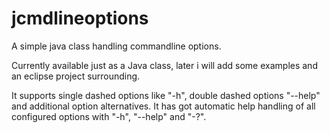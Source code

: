 jcmdlineoptions
===============

A simple java class handling commandline options.

Currently available just as a Java class, later i will add some examples and an eclipse project surrounding.

It supports single dashed options like "-h", double dashed options "--help" and additional option alternatives.
It has got automatic help handling of all configured options with "-h", "--help" and "-?".

